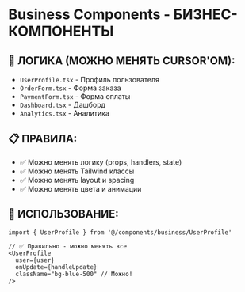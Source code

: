 # Business Components - БИЗНЕС-КОМПОНЕНТЫ

## 💼 ЛОГИКА (МОЖНО МЕНЯТЬ CURSOR'ОМ):
- `UserProfile.tsx` - Профиль пользователя
- `OrderForm.tsx` - Форма заказа
- `PaymentForm.tsx` - Форма оплаты
- `Dashboard.tsx` - Дашборд
- `Analytics.tsx` - Аналитика

## 📋 ПРАВИЛА:
- ✅ Можно менять логику (props, handlers, state)
- ✅ Можно менять Tailwind классы
- ✅ Можно менять layout и spacing
- ✅ Можно менять цвета и анимации

## 🔧 ИСПОЛЬЗОВАНИЕ:
```tsx
import { UserProfile } from '@/components/business/UserProfile'

// ✅ Правильно - можно менять все
<UserProfile 
  user={user} 
  onUpdate={handleUpdate}
  className="bg-blue-500" // Можно!
/>
```

